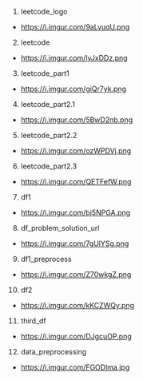 1. leetcode_logo
- https://i.imgur.com/9aLyuqU.png

2. leetcode
- https://i.imgur.com/lyJxDDz.png

3. leetcode_part1
- https://i.imgur.com/giQr7yk.png

4. leetcode_part2.1
- https://i.imgur.com/5BwD2nb.png

5. leetcode_part2.2
- https://i.imgur.com/ozWPDVj.png

6. leetcode_part2.3
- https://i.imgur.com/QETFefW.png

7. df1
- https://i.imgur.com/bj5NPGA.png

8. df_problem_solution_url
- https://i.imgur.com/7gUlYSg.png

9. df1_preprocess
- https://i.imgur.com/Z70wkgZ.png

10. df2
- https://i.imgur.com/kKCZWQy.png

11. third_df
- https://i.imgur.com/DJgcuOP.png

12. data_preprocessing
- https://i.imgur.com/FGODlma.jpg







